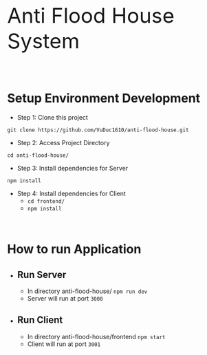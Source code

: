 <p><font size="18">Anti Flood House System</font></p>
<br/>
<br/>

# Setup Environment Development
- Step 1: Clone this project

`git clone https://github.com/VuDuc1610/anti-flood-house.git`

- Step 2: Access Project Directory

`cd anti-flood-house/`

- Step 3: Install dependencies for Server

`npm install`

- Step 4: Install dependencies for Client
  - `cd frontend/`
  - `npm install`

<br/>

# How to run Application
- ## Run Server
  - In directory anti-flood-house/  `npm run dev`
  - Server will run at port `3000`
- ## Run Client
  - In directory anti-flood-house/frontend `npm start`
  - Client will run at port `3001`

